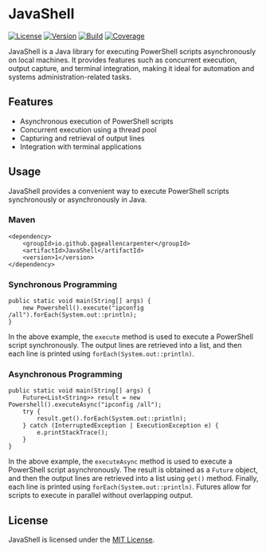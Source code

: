 # JavaShell
[![License](https://img.shields.io/badge/license-MIT-blue.svg)](LICENSE)
[![Version](https://img.shields.io/badge/version-1.0.0-brightgreen.svg)]()
[![Build](https://img.shields.io/badge/build-passing-brightgreen.svg)]()
[![Coverage](https://img.shields.io/badge/coverage-90%25-green.svg)]()


JavaShell is a Java library for executing PowerShell scripts asynchronously on local machines. It provides features such as concurrent execution, output capture, and terminal integration, making it ideal for automation and systems administration-related tasks.

## Features
- Asynchronous execution of PowerShell scripts
- Concurrent execution using a thread pool
- Capturing and retrieval of output lines
- Integration with terminal applications

## Usage

JavaShell provides a convenient way to execute PowerShell scripts synchronously or asynchronously in Java.
### Maven
```
<dependency>
    <groupId>io.github.gageallencarpenter</groupId>
    <artifactId>JavaShell</artifactId>
    <version>1</version>
</dependency>
```

### Synchronous Programming
```
public static void main(String[] args) { 
	new Powershell().execute("ipconfig /all").forEach(System.out::println);
}
```
In the above example, the `execute` method is used to execute a PowerShell script synchronously. The output lines are retrieved into a list, and then each line is printed using `forEach(System.out::println)`.
### Asynchronous Programming
```
public static void main(String[] args) {
	Future<List<String>> result = new Powershell().executeAsync("ipconfig /all");
	try {
		result.get().forEach(System.out::println);
	} catch (InterruptedException | ExecutionException e) {
		e.printStackTrace();
	}
}
```
In the above example, the `executeAsync` method is used to execute a PowerShell script asynchronously. The result is obtained as a `Future` object, and then the output lines are retrieved into a list using `get()` method. Finally, each line is printed using `forEach(System.out::println)`. Futures allow for scripts to execute in parallel without overlapping output.

## License
JavaShell is licensed under the [MIT License](https://chat.openai.com/LICENSE).
